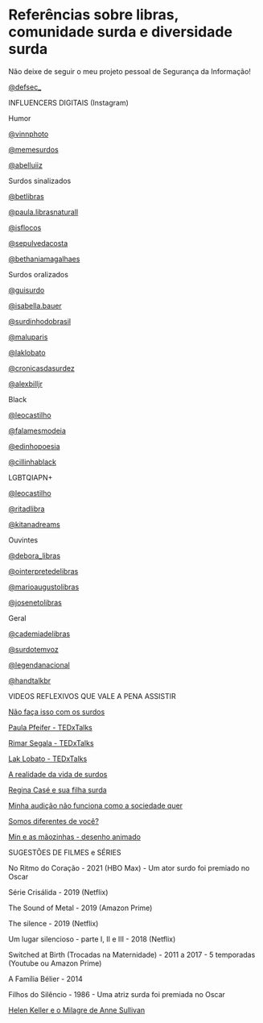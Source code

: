 # Referências sobre libras, comunidade surda e diversidade surda

Não deixe de seguir o meu projeto pessoal de Segurança da Informação! 

[@defsec_](https://www.instagram.com/deafsec_/)

INFLUENCERS DIGITAIS (Instagram)

Humor

[@vinnphoto](https://www.instagram.com/vinnphoto/)

[@memesurdos](https://www.instagram.com/memesurdos/)

[@abelluiiz](https://www.instagram.com/abelluiiz/)

Surdos sinalizados

[@betlibras](https://www.instagram.com/betlibras/)

[@paula.librasnaturall](https://www.instagram.com/paula.librasnaturall/)

[@isflocos](https://www.instagram.com/isflocos/)

[@sepulvedacosta](https://www.instagram.com/sepulvedacosta/)

[@bethaniamagalhaes](https://www.instagram.com/bethaniamagalhaes/)

Surdos oralizados

[@guisurdo](https://www.instagram.com/guisurdo/)

[@isabella.bauer](https://www.instagram.com/isabella.bauer/)

[@surdinhodobrasil](https://www.instagram.com/surdinhodobrasil/)

[@maluparis](https://www.instagram.com/maluparis)

[@laklobato](https://www.instagram.com/laklobato/)

[@cronicasdasurdez](https://www.instagram.com/cronicasdasurdez/)

[@alexbilljr](https://www.instagram.com/alexbilljr/)

Black

[@leocastilho](https://www.instagram.com/leocastilho/)

[@falamesmodeia](https://www.instagram.com/falamesmodeia/)

[@edinhopoesia](https://www.instagram.com/edinhopoesia/)

[@cillinhablack](https://www.instagram.com/cillinhablack/)

LGBTQIAPN+

[@leocastilho](https://www.instagram.com/leocastilho/)

[@ritadlibra](https://www.instagram.com/ritadlibra)

[@kitanadreams](https://www.instagram.com/kitanadreams/)

Ouvintes

[@debora_libras](https://www.instagram.com/debora_libras/)

[@ointerpretedelibras](https://www.instagram.com/ointerpretedelibras/)

[@marioaugustolibras](https://www.instagram.com/marioaugustolibras/)

[@josenetolibras](https://www.instagram.com/josenetolibras/)

Geral

[@cademiadelibras](https://www.instagram.com/academiadelibras/)

[@surdotemvoz](https://www.instagram.com/surdotemvoz/)

[@legendanacional](https://www.instagram.com/legendanacional)

[@handtalkbr](https://www.instagram.com/handtalkbr/)

VIDEOS REFLEXIVOS QUE VALE A PENA ASSISTIR

[Não faça isso com os surdos](https://www.youtube.com/watch?v=3GAS66KMVOM)

[Paula Pfeifer - TEDxTalks](https://www.youtube.com/watch?v=frdnFURIooI)

[Rimar Segala - TEDxTalks](https://www.youtube.com/watch?v=cOCqEUgwYK4)

[Lak Lobato - TEDxTalks](https://www.youtube.com/watch?v=XMxgbHBea0A)

[A realidade da vida de surdos](https://www.youtube.com/watch?v=wZvZuCl_8Ew)

[Regina Casé e sua filha surda](https://www.youtube.com/watch?v=3M36QIqR4_g)

[Minha audição não funciona como a sociedade quer](https://www.youtube.com/watch?v=Bcq6GPyMfPo)

[Somos diferentes de você?](https://www.youtube.com/watch?v=efudeZSsMs8)

[Min e as mãozinhas - desenho animado](https://www.youtube.com/watch?v=zNCczm3jzgo)

SUGESTÕES DE FILMES e SÉRIES

No Ritmo do Coração - 2021 (HBO Max) - Um ator surdo foi premiado no Oscar

Série Crisálida - 2019 (Netflix)

The Sound of Metal - 2019 (Amazon Prime)

The silence - 2019 (Netflix)

Um lugar silencioso - parte I, II e III - 2018 (Netflix)

Switched at Birth (Trocadas na Maternidade) - 2011 a 2017 - 5 temporadas (Youtube ou Amazon Prime)

A Família Bélier - 2014

Filhos do Silêncio - 1986 - Uma atriz surda foi premiada no Oscar

[Helen Keller e o Milagre de Anne Sullivan](https://www.youtube.com/watch?v=uvtaTbdcxsE)





